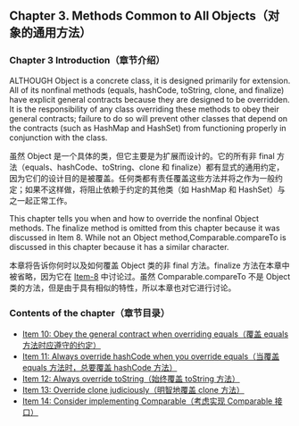 ## Chapter 3. Methods Common to All Objects（对象的通用方法）

### Chapter 3 Introduction（章节介绍）

ALTHOUGH Object is a concrete class, it is designed primarily for extension. All of its nonfinal methods (equals, hashCode, toString, clone, and finalize) have explicit general contracts because they are designed to be overridden. It is the responsibility of any class overriding these methods to obey their general contracts; failure to do so will prevent other classes that depend on the contracts (such as HashMap and HashSet) from functioning properly in conjunction with the class.

虽然 Object 是一个具体的类，但它主要是为扩展而设计的。它的所有非 final 方法（equals、hashCode、toString、clone 和 finalize）都有显式的通用约定，因为它们的设计目的是被覆盖。任何类都有责任覆盖这些方法并将之作为一般约定；如果不这样做，将阻止依赖于约定的其他类（如 HashMap 和 HashSet）与之一起正常工作。

This chapter tells you when and how to override the nonfinal Object methods. The finalize method is omitted from this chapter because it was discussed in Item 8. While not an Object method,Comparable.compareTo is discussed in this chapter because it has a similar character.

本章将告诉你何时以及如何覆盖 Object 类的非 final 方法。finalize 方法在本章中被省略，因为它在 [Item-8](/Chapter-2/Chapter-2-Item-8-Avoid-finalizers-and-cleaners.md) 中讨论过。虽然 Comparable.compareTo 不是 Object 类的方法，但是由于具有相似的特性，所以本章也对它进行讨论。

### Contents of the chapter（章节目录）
- [Item 10: Obey the general contract when overriding equals（覆盖 equals 方法时应遵守的约定）](/Chapter-3/Chapter-3-Item-10-Obey-the-general-contract-when-overriding-equals.md)
- [Item 11: Always override hashCode when you override equals（当覆盖 equals 方法时，总要覆盖 hashCode 方法）](/Chapter-3/Chapter-3-Item-11-Always-override-hashCode-when-you-override-equals.md)
- [Item 12: Always override toString（始终覆盖 toString 方法）](/Chapter-3/Chapter-3-Item-12-Always-override-toString.md)
- [Item 13: Override clone judiciously（明智地覆盖 clone 方法）](/Chapter-3/Chapter-3-Item-13-Override-clone-judiciously.md)
- [Item 14: Consider implementing Comparable（考虑实现 Comparable 接口）](/Chapter-3/Chapter-3-Item-14-Consider-implementing-Comparable.md)
